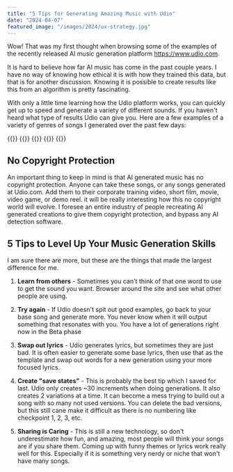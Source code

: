```yaml
---
title: "5 Tips for Generating Amazing Music with Udio"
date: "2024-04-07"
featured_image: "/images/2024/ux-strategy.jpg"
---
```


Wow! That was my first thought when browsing some of the examples of the recently released AI music generation platform https://www.udio.com.

It is hard to believe how far AI music has come in the past couple years. I have no way of knowing how ethical it is with how they trained this data, but that is for another discussion. Knowing it is possible to create results like this from an algorithm is pretty fascinating. 

With only a little time learning how the Udio platform works, you can quickly get up to speed and generate a variety of different sounds. If you haven't heard what type of results Udio can give you. Here are a few examples of a variety of genres of songs I generated over the past few days:

{{<audio-player src="/audio/udio-example/TearsOfTheSilentNight.mp3" caption="Japanese Rock" >}}
{{<audio-player src="/audio/udio-example/LoneSerenade.mp3" caption="Guitar Virtuoso" >}}
{{<audio-player src="/audio/udio-example/StardustBeginnings.mp3" caption="Disney-esque" >}}
{{<audio-player src="/audio/udio-example/MarchOfValor.mp3" caption="Slow Orchestral" >}}
{{<audio-player src="/audio/udio-example/TwilightSerenade.mp3" caption="Synthwave Pop" >}}

## No Copyright Protection

An important thing to keep in mind is that AI generated music has no copyright protection. Anyone can take these songs, or any songs generated at Udio.com. Add them to their corporate training video, short film, movie, video game, or demo reel. it will be really interesting how this no copyright world will evolve. I foresee an entire industry of people recreating AI generated creations to give them copyright protection, and bypass any AI detection software. 

## 5 Tips to Level Up Your Music Generation Skills
I am sure there are more, but these are the things that made the largest difference for me.

1. __Learn from others__ - Sometimes you can't think of that one word to use to get the sound you want. Browser around the site and see what other people are using.

1. __Try again__ - If Udio doesn't spit out good examples, go back to your base song and generate more. You never know when it will output something that resonates with you. You have a lot of generations right now in the Beta phase

1. __Swap out lyrics__ - Udio generates lyrics, but sometimes they are just bad. It is often easier to generate some base lyrics, then use that as the template and swap out words for a new generation using your more focused lyrics.

1. __Create "save states"__ - This is probably the best tip which I saved for last. Udio only creates ~30 increments when doing generations. It also creates 2 variations at a time. It can become a mess trying to build out a song with so many not used versions. You can delete the bad versions, but this still cane make it difficult as there is no numbering like checkpoint 1, 2, 3, etc. 

1. __Sharing is Caring__ - This is still a new technology, so don't underestimate how fun, and amazing, most people will think your songs are if you share them. Coming up with funny themes or lyrics work really well for this. Especially if it is something very nerdy or niche that won't have many songs.
